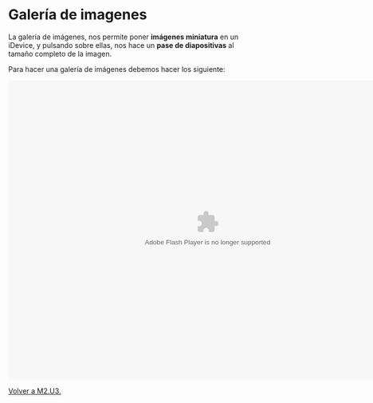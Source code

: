 
# Galería de imagenes

La galería de imágenes, nos permite poner **imágenes miniatura** en un iDevice, y pulsando sobre ellas, nos hace un **pase de diapositivas** al tamaño completo de la imagen.

Para hacer una galería de imágenes debemos hacer los siguiente:

<object data="http://aularagon.catedu.es/materialesaularagon2013/herramelabor/tm2/iD_galeria.swf" height="600" style="display: block; margin-left: auto; margin-right: auto;" type="application/x-shockwave-flash" width="800"><param name="src" value="http://aularagon.catedu.es/materialesaularagon2013/herramelabor/tm2/iD_galeria.swf"/></object>

[Volver a M2.U3.](u3_gadgets.html)

